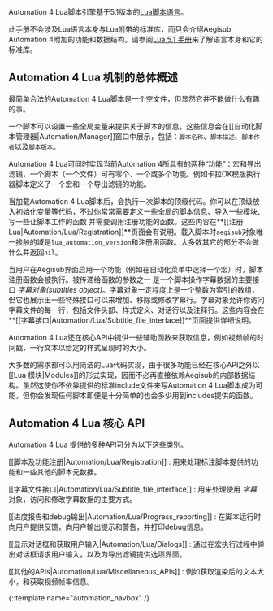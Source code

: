 Automation 4 Lua脚本引擎基于5.1版本的[Lua脚本语言](http://www.lua.org)。

此手册不会涉及Lua语言本身与Lua附带的标准库，而只会介绍Aegisub Automation 4附加的功能和数据结构。请参阅[Lua 5.1 手册](http://www.lua.org/manual/5.1/)来了解语言本身和它的标准库。



## Automation 4 Lua 机制的总体概述  ##
最简单合法的Automation 4 Lua脚本是一个空文件，但显然它并不能做什么有趣的事。

一个脚本可以设置一些全局变量来提供关于脚本的信息，这些信息会在[[自动化脚本管理器|Automation/Manager]]窗口中展示，包括：`脚本名称`、`脚本描述`、`脚本作者`以及`脚本版本`。

Automation 4 Lua可同时实现当前Automation 4所具有的两种“功能”：宏和导出滤镜，一个脚本（一个文件）可有零个、一个或多个功能。例如卡拉OK模版执行器脚本定义了一个宏和一个导出滤镜的功能。

当加载Automation 4 Lua脚本后，会执行一次脚本的顶级代码。你可以在顶级放入初始化变量等代码，不过你常常需要定义一些全局的脚本信息、导入一些模块、写一些让脚本工作的函数 并需要调用注册功能的函数。这些内容在**[[注册Lua|Automation/Lua/Registration]]**页面会有说明。载入脚本时`aegisub`对象唯一接触的域是`lua_automation_version`和注册用函数。大多数其它的部分不会做什么并返回`nil`。

当用户在Aegisub界面启用一个功能（例如在自动化菜单中选择一个宏）时，脚本注册函数会被执行。被传递给函数的参数之一 是一个脚本操作字幕数据的主要接口 _字幕对象(subtitles object)_。字幕对象一定程度上是一个整数为索引的数组，但它也展示出一些特殊接口可以来增加、移除或修改字幕行。字幕对象允许你访问字幕文件的每一行，包括文件头部、样式定义、对话行以及注释行。这些内容会在**[[字幕接口|Automation/Lua/Subtitle_file_interface]]**页面提供详细说明。

Automation 4 Lua还在核心API中提供一些辅助函数来获取信息，例如视频帧的时间戳，一行文本以给定的样式呈现时的大小。

大多数的需求都可以用简洁的Lua代码实现，由于很多功能已经在核心API之外以[[Lua 模块|Modules]]的形式实现，因而不必再直接依赖Aegisub的内部数据结构。虽然这使你不依靠提供的标准include文件来写Automation 4 Lua脚本成为可能，但你会发现任何脚本即便是十分简单的也会多少用到includes提供的函数。

## Automation 4 Lua 核心 API  ##
Automation 4 Lua 提供的多种API可分为以下这些类别。

[[脚本及功能注册|Automation/Lua/Registration]]
: 用来处理标注脚本提供的功能和一些其他的脚本元数据。

[[字幕文件接口|Automation/Lua/Subtitle_file_interface]]
: 用来处理使用 _字幕_ 对象，访问和修改字幕数据的主要方式。

[[进度报告和debug输出|Automation/Lua/Progress_reporting]]
: 在脚本运行时向用户提供反馈，向用户输出提示和警告，并打印debug信息。

[[显示对话框和获取用户输入|Automation/Lua/Dialogs]]
: 通过在宏执行过程中弹出对话框请求用户输入，以及为导出滤镜提供选项界面。

[[其他的APIs|Automation/Lua/Miscellaneous_APIs]]
: 例如获取渲染后的文本大小，和获取视频帧率信息。

{::template name="automation_navbox" /}
